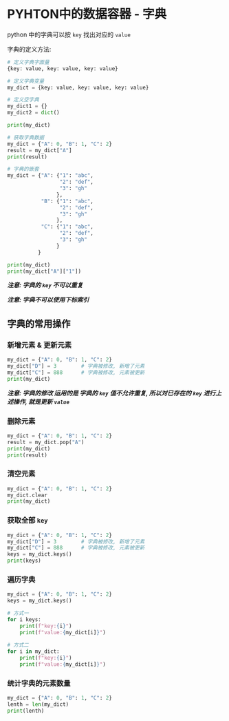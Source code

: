 # PYHTON中的数据容器 - 字典

python 中的字典可以按 `key` 找出对应的 `value`

字典的定义方法:

```python
# 定义字典字面量
{key: value, key: value, key: value}

# 定义字典变量
my_dict = {key: value, key: value, key: value}

# 定义空字典
my_dict1 = {}
my_dict2 = dict()

print(my_dict)

# 获取字典数据
my_dict = {"A": 0, "B": 1, "C": 2}
result = my_dict["A"]
print(result)

# 字典的嵌套
my_dict = {"A": {"1": "abc",
                 "2": "def",
                 "3": "gh"
                },
           "B": {"1": "abc",
                 "2": "def",
                 "3": "gh"
                },
           "C": {"1": "abc",
                 "2": "def",
                 "3": "gh"
                }
          }

print(my_dict)
print(my_dict["A"]["1"])
```

***注意: 字典的 `key` 不可以重复***

***注意: 字典不可以使用下标索引***

## 字典的常用操作

### 新增元素 & 更新元素

```python
my_dict = {"A": 0, "B": 1, "C": 2}
my_dict["D"] = 3		# 字典被修改, 新增了元素
my_dict["C"] = 888		# 字典被修改, 元素被更新
print(my_dict)
```

***注意: 字典的修改 运用的是 字典的 `key` 值不允许重复, 所以对已存在的 `key` 进行上述操作, 就是更新 `value`***

### 删除元素

```python
my_dict = {"A": 0, "B": 1, "C": 2}
result = my_dict.pop("A")
print(my_dict)
print(result)
```



### 清空元素

```python
my_dict = {"A": 0, "B": 1, "C": 2}
my_dict.clear
print(my_dict)
```



### 获取全部 `key`

```python
my_dict = {"A": 0, "B": 1, "C": 2}
my_dict["D"] = 3		# 字典被修改, 新增了元素
my_dict["C"] = 888		# 字典被修改, 元素被更新
keys = my_dict.keys()
print(keys)
```



### 遍历字典

```python
my_dict = {"A": 0, "B": 1, "C": 2}
keys = my_dict.keys()

# 方式一
for i keys:
    print(f"key:{i}")
    print(f"value:{my_dict[i]}")
    
# 方式二
for i in my_dict:
    print(f"key:{i}")
    print(f"value:{my_dict[i]}")
```



### 统计字典的元素数量

```python
my_dict = {"A": 0, "B": 1, "C": 2}
lenth = len(my_dict)
print(lenth)
```

